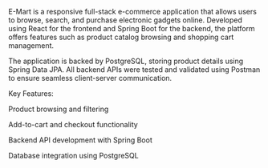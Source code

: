 E-Mart is a responsive full-stack e-commerce application that allows users to browse, search, and purchase electronic gadgets online. Developed using React for the frontend and Spring Boot for the backend, the platform offers features such as product catalog browsing and shopping cart management.

The application is backed by PostgreSQL, storing product details using Spring Data JPA. All backend APIs were tested and validated using Postman to ensure seamless client-server communication.

 Key Features:

Product browsing and filtering

Add-to-cart and checkout functionality

Backend API development with Spring Boot

Database integration using PostgreSQL
